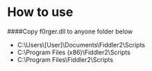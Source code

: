 How to use
============

####Copy f0rger.dll to anyone folder below
* C:\Users\\[User]\Documents\Fiddler2\Scripts
* C:\Program Files (x86)\Fiddler2\Scripts
* C:\Program Files\Fiddler2\Scripts

